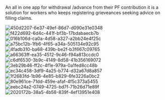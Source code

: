 
An all in one app for withdrawal /advance from their PF contribution
it is a solution for workers who keeps registering grieveances seeking advice on filling claims.


![450d2207-6e37-49ef-86d7-d090e31e0348](https://user-images.githubusercontent.com/103301856/214682431-b8acb1f2-7635-4f57-b80e-f99b74dfc353.jpg)
![f422d692-6d4c-441f-bf3b-17bdabaecb7b](https://user-images.githubusercontent.com/103301856/214682470-59b7b30b-555b-45da-a293-e7a774ecbbbf.jpg)
![016b106d-ca0a-4d58-a327-a2bb24e4f25c](https://user-images.githubusercontent.com/103301856/214682489-6186e059-a239-48fd-a2e7-c572d93a8fb0.jpg)
![a75bc12b-1fb6-4f65-a34a-505134e92c95](https://user-images.githubusercontent.com/103301856/214682514-57d0a753-e767-44b2-b5af-a073e0f88d23.jpg)
![4fadb310-ba68-439b-be2f-b3f667c09765](https://user-images.githubusercontent.com/103301856/214682530-f7d8729e-0ff6-4c79-8a33-97f08e105afd.jpg)
![a66363ff-ea35-4512-9c46-f94a813ccdc0](https://user-images.githubusercontent.com/103301856/214682550-07d6c31d-8693-4712-9d43-1d34452c672e.jpg)
![c6df6530-3b9c-4149-8d58-41b356169072](https://user-images.githubusercontent.com/103301856/214682587-16cd9737-9746-4482-b88a-542d1155c636.jpg)
![3eb29b46-ff2c-4f1e-979a-0a1fed8cc48b](https://user-images.githubusercontent.com/103301856/214682609-71310b09-a137-47ec-90a1-d8f623d0de6d.jpg)
![ec34c458-3df9-4a25-b774-d32a67d8a857](https://user-images.githubusercontent.com/103301856/214682643-86987f42-0625-464b-9be8-9ac36d03b6fa.jpg)
![1f2683fd-1b96-4e85-b829-6fe3226a0bc2](https://user-images.githubusercontent.com/103301856/214682685-bfa7be41-ff18-4e68-9807-06b07283f2ab.jpg)
![80e961ce-71dd-459e-afaf-4f5c373a5455](https://user-images.githubusercontent.com/103301856/214682715-23c527bb-ba25-4ab0-9fc1-897e67051ac5.jpg)
![eebc24a2-0749-4725-bd7f-71b26d71e89f](https://user-images.githubusercontent.com/103301856/214682737-d6b1f341-d8c1-4db7-a138-303ff1f88057.jpg)
![2020172b-38a5-4b58-839f-4ef13951e408](https://user-images.githubusercontent.com/103301856/214682765-4b329d14-6818-48ad-b75c-05d5976a10b9.jpg)
